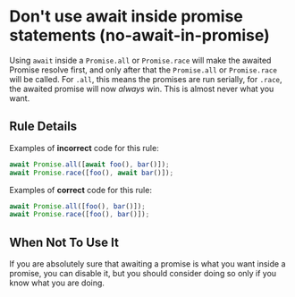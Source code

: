 # Don't use await inside promise statements (no-await-in-promise)

Using `await` inside a `Promise.all` or `Promise.race` will make the awaited Promise resolve first, and only after that the `Promise.all` or `Promise.race` will be called. For `.all`, this means the promises are run serially, for `.race`, the awaited promise will now _always_ win. This is almost never what you want.

## Rule Details

Examples of **incorrect** code for this rule:

```js
await Promise.all([await foo(), bar()]);
await Promise.race([foo(), await bar()]);
```

Examples of **correct** code for this rule:

```js
await Promise.all([foo(), bar()]);
await Promise.race([foo(), bar()]);
```


## When Not To Use It

If you are absolutely sure that awaiting a promise is what you want inside a promise, you can disable it, but you should consider doing so only if you know what you are doing.

